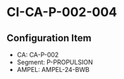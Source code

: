 # CI-CA-P-002-004

## Configuration Item
- CA: CA-P-002
- Segment: P-PROPULSION
- AMPEL: AMPEL-24-BWB
